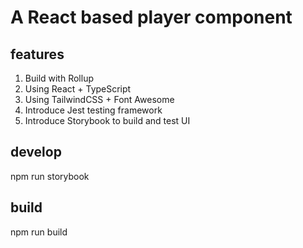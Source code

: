# A React based player component

## features

1. Build with Rollup
2. Using React + TypeScript
3. Using TailwindCSS + Font Awesome
4. Introduce Jest testing framework
5. Introduce Storybook to build and test UI


## develop
npm run storybook

## build
npm run build
